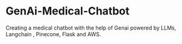 # GenAi-Medical-Chatbot
Creating a medical chatbot with the help of Genai powered by LLMs, Langchain , Pinecone, Flask and AWS.
